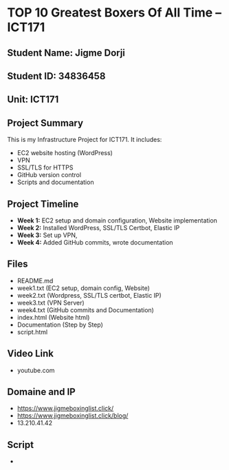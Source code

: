 # TOP 10 Greatest Boxers Of All Time – ICT171

## Student Name: Jigme Dorji  
## Student ID: 34836458
## Unit: ICT171


## Project Summary
This is my Infrastructure Project for ICT171. It includes:
- EC2 website hosting (WordPress)
- VPN 
- SSL/TLS for HTTPS
- GitHub version control
- Scripts and documentation

## Project Timeline

- **Week 1:** EC2 setup and domain configuration, Website implementation
- **Week 2:** Installed WordPress, SSL/TLS Certbot, Elastic IP
- **Week 3:** Set up VPN,
- **Week 4:** Added GitHub commits, wrote documentation

## Files

- README.md
- week1.txt (EC2 setup, domain config, Website)
- week2.txt (Wordpress, SSL/TLS certbot, Elastic IP)
- week3.txt (VPN Server)
- week4.txt (GitHub commits and Documentation)
- index.html (Website html)
- Documentation (Step by Step)
- script.html 

## Video Link

- youtube.com

## Domaine and IP

- https://www.jigmeboxinglist.click/
- https://www.jigmeboxinglist.click/blog/
- 13.210.41.42
  
## Script
- 

  


